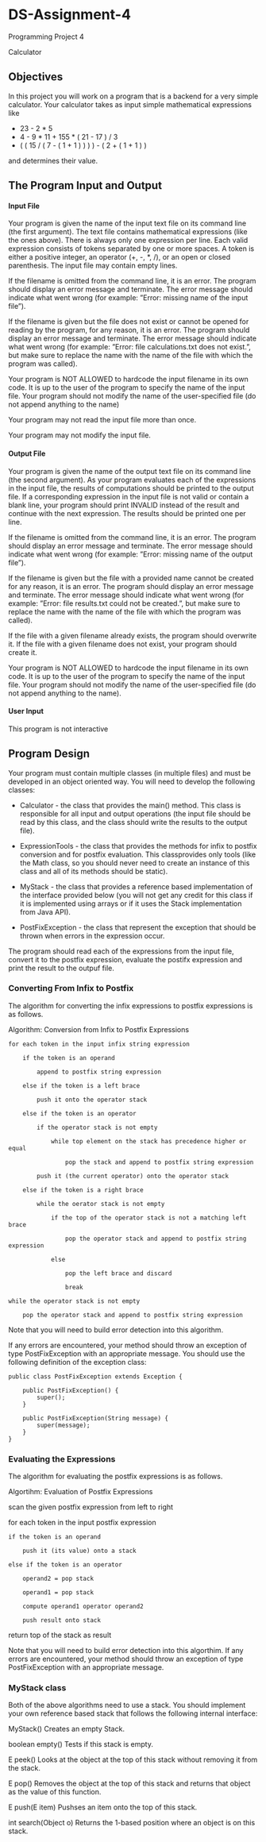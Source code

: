 # DS-Assignment-4

Programming Project 4

Calculator

## Objectives

In this project you will work on a program that is a backend for a very simple calculator. Your calculator takes as input simple mathematical expressions like
	
  * 23 - 2 * 5
  * 4 - 9 * 11 + 155 * ( 21 - 17 ) / 3
  * ( ( 15 / ( 7 - ( 1 + 1 ) ) ) ) - ( 2 + ( 1 + 1 ) )

and determines their value. 

## The Program Input and Output

#### Input File

Your program is given the name of the input text file on its command line (the first argument). The text file contains mathematical expressions (like the ones above). There is always only one expression per line. Each valid expression consists of tokens separated by one or more spaces. A token is either a positive integer, an operator (+, -, *, /), or an open or closed parenthesis. The input file may contain empty lines. 

If the filename is omitted from the command line, it is an error. The program should display an error message and terminate. The error message should indicate what went wrong (for example: ”Error: missing name of the input file”).

If the filename is given but the file does not exist or cannot be opened for reading by the program, for any reason, it is an error. The program should display an error message and terminate. The error message should indicate what went wrong (for example: ”Error: file calculations.txt does not exist.”, but make sure to replace the name with the name of the file with which the program was called).

Your program is NOT ALLOWED to hardcode the input filename in its own code. It is up to the user of the program to specify the name of the input file. Your program should not modify the name of the user-specified file (do not append anything to the name)

Your program may not read the input file more than once.

Your program may not modify the input file.

#### Output File

Your program is given the name of the output text file on its command line (the second argument). As your program evaluates each of the expressions in the input file, the results of computations should be printed to the output file. If a corresponding expression in the input file is not valid or contain a blank line, your program should print INVALID instead of the result and continue with the next expression. The results should be printed one per line.

If the filename is omitted from the command line, it is an error. The program should display an error message and terminate. The error message should indicate what went wrong (for example: ”Error: missing name of the output file”).

If the filename is given but the file with a provided name cannot be created for any reason, it is an error. The program should display an error message and terminate. The error message should indicate what went wrong (for example: ”Error: file results.txt could not be created.”, but make sure to replace the name with the name of the file with which the program was called).

If the file with a given filename already exists, the program should overwrite it. If the file with a given filename does not exist, your program should create it.

Your program is NOT ALLOWED to hardcode the input filename in its own code. It is up to the user of the program to specify the name of the input file. Your program should not modify the name of the user-specified file (do not append anything to the name).

#### User Input

This program is not interactive 

## Program Design

Your program must contain multiple classes (in multiple files) and must be developed in an object oriented way. You will need to develop the following classes:

  * Calculator - the class that provides the main() method. This class is responsible for all input and output operations (the input file should be read by this class, and the class should write the results to the output file).

  * ExpressionTools - the class that provides the methods for infix to postfix conversion and for postfix evaluation. This classprovides only tools (like the Math class, so you should never need to create an instance of this class and all of its methods should be static).

  * MyStack - the class that provides a reference based implementation of the interface provided below (you will not get any credit for this class if it is implemented using arrays or if it uses the Stack implementation from Java API).

  * PostFixException - the class that represent the exception that should be thrown when errors in the expression occur.

The program should read each of the expressions from the input file, convert it to the postfix expression, evaluate the postifx expression and print the result to the outpuf file. 

### Converting From Infix to Postfix

The algorithm for converting the infix expressions to postfix expressions is as follows.

Algorithm: Conversion from Infix to Postfix Expressions

	for each token in the input infix string expression

  		if the token is an operand
  
  			append to postfix string expression
  
  		else if the token is a left brace
  
  			push it onto the operator stack
  
  		else if the token is an operator
  
  			if the operator stack is not empty
  
  				while top element on the stack has precedence higher or equal
  
					pop the stack and append to postfix string expression
  		
  			push it (the current operator) onto the operator stack
  	
  		else if the token is a right brace
  	
  			while the oerator stack is not empty
  	
  				if the top of the operator stack is not a matching left brace
  	
  					pop the operator stack and append to postfix string expression
  	
  				else
  	
  					pop the left brace and discard
  	
  					break
  
	while the operator stack is not empty
  
  		pop the operator stack and append to postfix string expression

Note that you will need to build error detection into this algorithm.

If any errors are encountered, your method should throw an exception of type PostFixException with an appropriate message. You should use the following definition of the exception class:

	public class PostFixException extends Exception {

		public PostFixException() {
			super();
		}

		public PostFixException(String message) {
			super(message);
		}
	}

### Evaluating the Expressions

The algorithm for evaluating the postfix expressions is as follows.

Algortihm: Evaluation of Postfix Expressions

  scan the given postfix expression from left to right

  for each token in the input postfix expression

  	if the token is an operand

  		push it (its value) onto a stack

  	else if the token is an operator

  		operand2 = pop stack

  		operand1 = pop stack

  		compute operand1 operator operand2

  		push result onto stack

  return top of the stack as result

Note that you will need to build error detection into this algorthim. If any errors are encountered, your method should throw an exception of type PostFixException with an appropriate message. 

### MyStack class

Both of the above algorithms need to use a stack. You should implement your own reference based stack that follows the following internal interface:

MyStack() Creates an empty Stack.

boolean empty() Tests if this stack is empty.

E    peek() Looks at the object at the top of this stack without removing it from the stack.

E    pop() Removes the object at the top of this stack and returns that object as the value of this function.

E    push(E item) Pushses an item onto the top of this stack.

int    search(Object o) Returns the 1-based position where an object is on this stack.     

